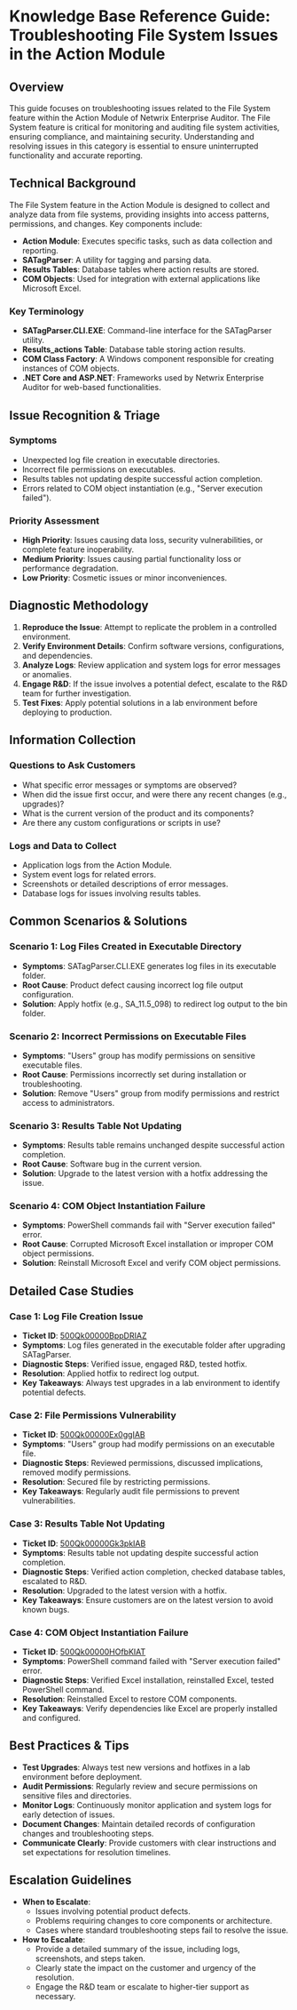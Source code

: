 # Knowledge Base Reference Guide: Troubleshooting File System Issues in the Action Module

## Overview
This guide focuses on troubleshooting issues related to the File System feature within the Action Module of Netwrix Enterprise Auditor. The File System feature is critical for monitoring and auditing file system activities, ensuring compliance, and maintaining security. Understanding and resolving issues in this category is essential to ensure uninterrupted functionality and accurate reporting.

## Technical Background
The File System feature in the Action Module is designed to collect and analyze data from file systems, providing insights into access patterns, permissions, and changes. Key components include:
- **Action Module**: Executes specific tasks, such as data collection and reporting.
- **SATagParser**: A utility for tagging and parsing data.
- **Results Tables**: Database tables where action results are stored.
- **COM Objects**: Used for integration with external applications like Microsoft Excel.

### Key Terminology
- **SATagParser.CLI.EXE**: Command-line interface for the SATagParser utility.
- **Results_actions Table**: Database table storing action results.
- **COM Class Factory**: A Windows component responsible for creating instances of COM objects.
- **.NET Core and ASP.NET**: Frameworks used by Netwrix Enterprise Auditor for web-based functionalities.

## Issue Recognition & Triage
### Symptoms
- Unexpected log file creation in executable directories.
- Incorrect file permissions on executables.
- Results tables not updating despite successful action completion.
- Errors related to COM object instantiation (e.g., "Server execution failed").

### Priority Assessment
- **High Priority**: Issues causing data loss, security vulnerabilities, or complete feature inoperability.
- **Medium Priority**: Issues causing partial functionality loss or performance degradation.
- **Low Priority**: Cosmetic issues or minor inconveniences.

## Diagnostic Methodology
1. **Reproduce the Issue**: Attempt to replicate the problem in a controlled environment.
2. **Verify Environment Details**: Confirm software versions, configurations, and dependencies.
3. **Analyze Logs**: Review application and system logs for error messages or anomalies.
4. **Engage R&D**: If the issue involves a potential defect, escalate to the R&D team for further investigation.
5. **Test Fixes**: Apply potential solutions in a lab environment before deploying to production.

## Information Collection
### Questions to Ask Customers
- What specific error messages or symptoms are observed?
- When did the issue first occur, and were there any recent changes (e.g., upgrades)?
- What is the current version of the product and its components?
- Are there any custom configurations or scripts in use?

### Logs and Data to Collect
- Application logs from the Action Module.
- System event logs for related errors.
- Screenshots or detailed descriptions of error messages.
- Database logs for issues involving results tables.

## Common Scenarios & Solutions
### Scenario 1: Log Files Created in Executable Directory
- **Symptoms**: SATagParser.CLI.EXE generates log files in its executable folder.
- **Root Cause**: Product defect causing incorrect log file output configuration.
- **Solution**: Apply hotfix (e.g., SA_11.5_098) to redirect log output to the bin folder.

### Scenario 2: Incorrect Permissions on Executable Files
- **Symptoms**: "Users" group has modify permissions on sensitive executable files.
- **Root Cause**: Permissions incorrectly set during installation or troubleshooting.
- **Solution**: Remove "Users" group from modify permissions and restrict access to administrators.

### Scenario 3: Results Table Not Updating
- **Symptoms**: Results table remains unchanged despite successful action completion.
- **Root Cause**: Software bug in the current version.
- **Solution**: Upgrade to the latest version with a hotfix addressing the issue.

### Scenario 4: COM Object Instantiation Failure
- **Symptoms**: PowerShell commands fail with "Server execution failed" error.
- **Root Cause**: Corrupted Microsoft Excel installation or improper COM object permissions.
- **Solution**: Reinstall Microsoft Excel and verify COM object permissions.

## Detailed Case Studies
### Case 1: Log File Creation Issue
- **Ticket ID**: [500Qk00000BppDRIAZ](https://nwxcorp.lightning.force.com/lightning/r/Case/500Qk00000BppDRIAZ/view)
- **Symptoms**: Log files generated in the executable folder after upgrading SATagParser.
- **Diagnostic Steps**: Verified issue, engaged R&D, tested hotfix.
- **Resolution**: Applied hotfix to redirect log output.
- **Key Takeaways**: Always test upgrades in a lab environment to identify potential defects.

### Case 2: File Permissions Vulnerability
- **Ticket ID**: [500Qk00000Ex0ggIAB](https://nwxcorp.lightning.force.com/lightning/r/Case/500Qk00000Ex0ggIAB/view)
- **Symptoms**: "Users" group had modify permissions on an executable file.
- **Diagnostic Steps**: Reviewed permissions, discussed implications, removed modify permissions.
- **Resolution**: Secured file by restricting permissions.
- **Key Takeaways**: Regularly audit file permissions to prevent vulnerabilities.

### Case 3: Results Table Not Updating
- **Ticket ID**: [500Qk00000Gk3pkIAB](https://nwxcorp.lightning.force.com/lightning/r/Case/500Qk00000Gk3pkIAB/view)
- **Symptoms**: Results table not updating despite successful action completion.
- **Diagnostic Steps**: Verified action completion, checked database tables, escalated to R&D.
- **Resolution**: Upgraded to the latest version with a hotfix.
- **Key Takeaways**: Ensure customers are on the latest version to avoid known bugs.

### Case 4: COM Object Instantiation Failure
- **Ticket ID**: [500Qk00000HOfbKIAT](https://nwxcorp.lightning.force.com/lightning/r/Case/500Qk00000HOfbKIAT/view)
- **Symptoms**: PowerShell command failed with "Server execution failed" error.
- **Diagnostic Steps**: Verified Excel installation, reinstalled Excel, tested PowerShell command.
- **Resolution**: Reinstalled Excel to restore COM components.
- **Key Takeaways**: Verify dependencies like Excel are properly installed and configured.

## Best Practices & Tips
- **Test Upgrades**: Always test new versions and hotfixes in a lab environment before deployment.
- **Audit Permissions**: Regularly review and secure permissions on sensitive files and directories.
- **Monitor Logs**: Continuously monitor application and system logs for early detection of issues.
- **Document Changes**: Maintain detailed records of configuration changes and troubleshooting steps.
- **Communicate Clearly**: Provide customers with clear instructions and set expectations for resolution timelines.

## Escalation Guidelines
- **When to Escalate**:
  - Issues involving potential product defects.
  - Problems requiring changes to core components or architecture.
  - Cases where standard troubleshooting steps fail to resolve the issue.
- **How to Escalate**:
  - Provide a detailed summary of the issue, including logs, screenshots, and steps taken.
  - Clearly state the impact on the customer and urgency of the resolution.
  - Engage the R&D team or escalate to higher-tier support as necessary.